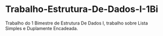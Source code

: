# Trabalho-Estrutura-De-Dados-I-1Bi
Trabalho do 1 Bimestre de Estrutura De Dados I, trabalho sobre Lista Simples e Duplamente Encadeada.
